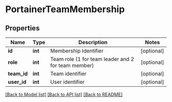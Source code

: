 # PortainerTeamMembership

## Properties
Name | Type | Description | Notes
------------ | ------------- | ------------- | -------------
**id** | **int** | Membership Identifier | [optional] 
**role** | **int** | Team role (1 for team leader and 2 for team member) | [optional] 
**team_id** | **int** | Team identifier | [optional] 
**user_id** | **int** | User identifier | [optional] 

[[Back to Model list]](../README.md#documentation-for-models) [[Back to API list]](../README.md#documentation-for-api-endpoints) [[Back to README]](../README.md)


